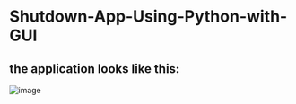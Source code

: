# Shutdown-App-Using-Python-with-GUI

## the application looks like this:
![image](https://github.com/Harshitg551/Shutdown-App-Using-Python-with-GUI/assets/98156928/671ce302-1a35-473d-8907-002e6d033a40)
